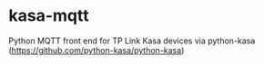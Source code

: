 # kasa-mqtt
Python MQTT front end for TP Link Kasa devices via python-kasa (https://github.com/python-kasa/python-kasa)
